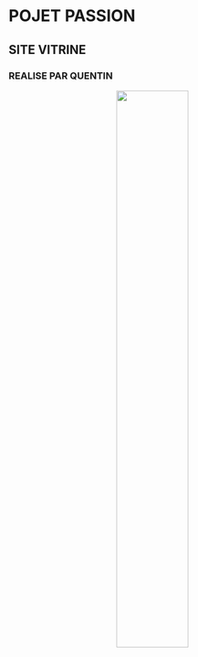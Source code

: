 # POJET PASSION
## SITE VITRINE
### REALISE PAR QUENTIN

<p align="center">
  <img align="center" width="50%" src = "https://github.com/user-attachments/assets/9a302e89-334f-423b-8f34-25a2f2ea0b64" />
</p></p>
